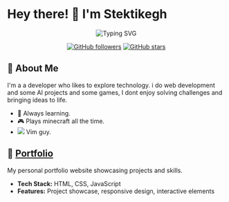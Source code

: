 # Hey there! 👋 I'm Stektikegh

<div align="center">
  
  ![Typing SVG](https://readme-typing-svg.herokuapp.com?font=Fira+Code&pause=1000&color=000&center=true&vCenter=true&width=435&lines=Linux+Is+The+Best+OS;Freedom;NeoVim+Is+The+Best+Text+Editor;X11+Is+Crap;College+Teaches+Real+CS;Humanity+Must+Fight+AI+Slop;LinkedIn+Is+For+Corporate+Slaves;Are+U+Still+Here?;No+Need+For+A+New+Idea+To+Create+Startups;Open+Source+Is+My+Only+Source;Downloading+Cracks+Is+Stealing+Therefore+Its+Haram)
  
  [![GitHub followers](https://img.shields.io/github/followers/Stektikegh?label=Follow&style=social)](https://github.com/Stektikegh)
  [![GitHub stars](https://img.shields.io/github/stars/Stektikegh?label=Stars&style=social)](https://github.com/Stektikegh)

</div>

## 🚀 About Me

I'm a a developer who likes to explore technology. i do web development and some AI projects and some games, I dont enjoy solving challenges and bringing ideas to life.

- 🌱 Always learning.
- 🎮 Plays minecraft all the time.
- ![](https://cdn.iconscout.com/icon/free/png-512/free-vim-icon-svg-download-png-2945210.png?f=webp&w=16) Vim guy.


## 💼 [Portfolio](https://github.com/Stektikegh/Portfolio)
My personal portfolio website showcasing projects and skills.
- **Tech Stack:** HTML, CSS, JavaScript
- **Features:** Project showcase, responsive design, interactive elements
